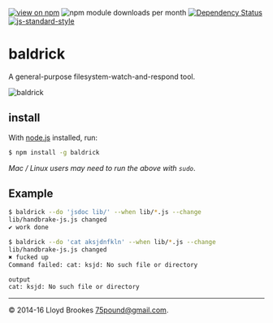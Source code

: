 [![view on npm](http://img.shields.io/npm/v/baldrick.svg)](https://www.npmjs.org/package/baldrick)
![npm module downloads per month](http://img.shields.io/npm/dm/baldrick.svg)
[![Dependency Status](https://david-dm.org/75lb/baldrick.svg)](https://david-dm.org/75lb/baldrick)
[![js-standard-style](https://img.shields.io/badge/code%20style-standard-brightgreen.svg)](https://github.com/feross/standard)

# baldrick
A general-purpose filesystem-watch-and-respond tool.

![baldrick](http://fileunderoptimism.files.wordpress.com/2013/04/baldrick-blackadder.jpg)

## install
With [node.js](http://nodejs.org) installed, run:
```sh
$ npm install -g baldrick
```
*Mac / Linux users may need to run the above with `sudo`*.

## Example
```sh
$ baldrick --do 'jsdoc lib/' --when lib/*.js --change
lib/handbrake-js.js changed
✔︎ work done
```

```sh
$ baldrick --do 'cat aksjdnfkln' --when lib/*.js --change
lib/handbrake-js.js changed
✖ fucked up
Command failed: cat: ksjd: No such file or directory

output
cat: ksjd: No such file or directory
```

* * *

&copy; 2014-16 Lloyd Brookes 75pound@gmail.com.
